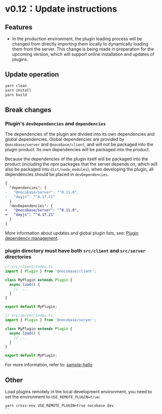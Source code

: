 # v0.12：Update instructions

## Features

- In the production environment, the plugin loading process will be changed from directly importing them locally to dynamically loading them from the server. This change is being made in preparation for the upcoming version, which will support online installation and updates of plugins.

## Update operation

```bash
yarn clean
yarn install
yarn build
```

## Break changes

### Plugin's `devDependencies` and `dependencies`

The dependencies of the plugin are divided into its own dependencies and global dependencies. Global dependencies are provided by `@nocobase/server` and `@nocobase/client`, and will not be packaged into the plugin product. Its own dependencies will be packaged into the product.

Because the dependencies of the plugin itself will be packaged into the product (including the npm packages that the server depends on, which will also be packaged into `dist/node_modules`), when developing the plugin, all dependencies should be placed in `devDependencies`.

```diff
{
  "dependencies": {
-   "@nocobase/server": "^0.11.0",
-   "dayjs": "^4.17.21"
  }
  "devDependencies": {
+   "@nocobase/server": "^0.11.0",
+   "dayjs": "^4.17.21"
  }
}
```

More information about updates and global plugin lists, see: [Plugin dependency management](/development/deps).

### plugin directory must have both `src/client` and `src/server` directories

```js
// src/client/index.ts
import { Plugin } from '@nocobase/client';

class MyPlugin extends Plugin {
  async load() {
    // ...
  }
}

export default MyPlugin;
```

```js
// src/server/index.ts
import { Plugin } from '@nocobase/server';

class MyPlugin extends Plugin {
  async load() {
    // ...
  }
}

export default MyPlugin;
```

For more information, refer to: [sample-hello](https://github.com/nocobase/nocobase/tree/main/packages/samples/hello)

## Other

Load plugins remotely in the local development environment, you need to set the environment to `USE_REMOTE_PLUGIN=true`:

```bash
yarn cross-env USE_REMOTE_PLUGIN=true nocobase dev
``
